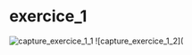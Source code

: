 # exercice_1
![capture_exercice_1_1](https://github.com/SPIDERPY/exercice_1/blob/main/Capture%20d%E2%80%99e%CC%81cran%202025-01-24%20a%CC%80%2012.26.45.png)
![capture_exercice_1_2](
